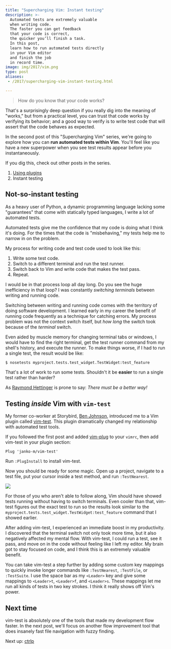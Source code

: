 ```yaml
---
title: "Supercharging Vim: Instant testing"
description: >-
  Automated tests are extremely valuable
  when writing code.
  The faster you can get feedback
  that your code is correct,
  the quicker you’ll finish a task.
  In this post,
  learn how to run automated tests directly
  in your Vim editor
  and finish the job
  in record time.
image: img/2017/vim.png
type: post
aliases:
 - /2017/supercharging-vim-instant-testing.html

---
```


> How do you know that your code works?

That's a surprisingly deep question
if you really dig into the meaning of "works,"
but from a practical level,
you can trust that code works
by verifying its behavior;
and a good way to verify is to write test code
that will assert
that the code behaves as expected.

In the second post
of this "Supercharging Vim" series,
we're going to explore how you can **run automated tests
within Vim**.
You'll feel like you have a new superpower
when you see test results appear
before you instantaneously.

If you dig this,
check out other posts
in the series.

1. [Using plugins](/2017/supercharging-vim-using-plugins.html)
2. Instant testing

## Not-so-instant testing

As a heavy user of Python,
a dynamic programming language
lacking some "guarantees"
that come with statically typed languages,
I write a lot of automated tests.

Automated tests give me the confidence
that my code is doing what I think it's doing.
For the times that the code is "misbehaving,"
my tests help me to narrow in
on the problem.

My process for writing code and test code used to look like this:

1. Write some test code.
2. Switch to a different terminal
   and run the test runner.
3. Switch back to Vim
   and write code that makes the test pass.
4. Repeat.

I would be in that process loop all day long.
Do you see the huge inefficiency
in that loop?
I was constantly *switching terminals*
between writing and running code.

Switching between writing and running code comes
with the territory of doing software development.
I learned early in my career
the benefit of running code frequently
as a technique
for catching errors.
My process problem was not the context switch itself,
but *how long* the switch took
because of the *terminal* switch.

Even aided by muscle memory for changing terminal tabs or windows,
I would have to find the right terminal,
get the test runner command from my shell's history,
and execute the runner.
To make things worse,
if I had to run a single test,
the result would be like:

```bash
$ nosetests myproject.tests.test_widget.TestWidget:test_feature
```

That's a lot of work to run some tests.
Shouldn't it be **easier** to run a single test
rather than harder?

As [Raymond Hettinger](https://twitter.com/raymondh) is prone to say:
*There must be a better way!*

## Testing *inside* Vim with `vim-test`

My former co-worker at Storybird,
[Ben Johnson](https://twitter.com/benjohnson),
introduced me to a Vim plugin called
[vim-test](https://github.com/janko-m/vim-test).
This plugin dramatically changed my relationship
with automated test tools.

If you followed the first post
and added [vim-plug](https://github.com/junegunn/vim-plug) to your `vimrc`,
then add vim-test
in your plugin section:

```vim
Plug 'janko-m/vim-test'
```

Run `:PlugInstall` to install vim-test.

Now you should be ready for some magic.
Open up a project,
navigate to a test file,
put your cursor inside a test method,
and run `:TestNearest`.

<div class="text-center">
<img src="https://media.giphy.com/media/EldfH1VJdbrwY/giphy.gif">
</div>

For those of you who aren't able to follow along,
Vim should have showed tests running
without having to switch terminals.
Even cooler than that,
vim-test figures out the exact test to run
so the results look similar to the
`myproject.tests.test_widget.TestWidget:test_feature`
command that I showed earlier.

After adding vim-test,
I experienced an immediate boost
in my productivity.
I discovered that the terminal switch not only took more time,
but it also negatively affected my mental flow.
With vim-test,
I could run a test,
see it pass,
and move on in the code
without feeling like I left my editor.
My brain got to stay focused on code,
and I think this is an extremely valuable benefit.

You can take vim-test a step further
by adding some custom key mappings
to quickly invoke longer commands
like `:TestNearest`,
`:TestFile`,
or `:TestSuite`.
I use the space bar as my `<Leader>` key
and give some mappings to
`<Leader>t`,
`<Leader>f`,
and `<Leader>s`.
These mappings let me run all kinds of tests
in two key strokes.
I think it really shows off Vim's power.

## Next time

vim-test is absolutely one
of the tools
that made my development flow faster.
In the next post,
we'll focus on another flow improvement tool
that does insanely fast file navigation
with fuzzy finding.

Next up: [ctrlp](http://ctrlpvim.github.io/ctrlp.vim/)
